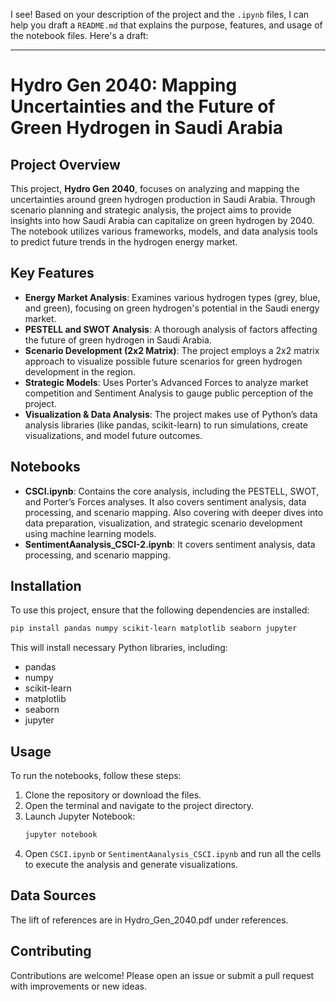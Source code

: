I see! Based on your description of the project and the `.ipynb` files, I can help you draft a `README.md` that explains the purpose, features, and usage of the notebook files. Here's a draft:

---

# Hydro Gen 2040: Mapping Uncertainties and the Future of Green Hydrogen in Saudi Arabia

## Project Overview

This project, **Hydro Gen 2040**, focuses on analyzing and mapping the uncertainties around green hydrogen production in Saudi Arabia. Through scenario planning and strategic analysis, the project aims to provide insights into how Saudi Arabia can capitalize on green hydrogen by 2040. The notebook utilizes various frameworks, models, and data analysis tools to predict future trends in the hydrogen energy market.

## Key Features

- **Energy Market Analysis**: Examines various hydrogen types (grey, blue, and green), focusing on green hydrogen's potential in the Saudi energy market.
- **PESTELL and SWOT Analysis**: A thorough analysis of factors affecting the future of green hydrogen in Saudi Arabia.
- **Scenario Development (2x2 Matrix)**: The project employs a 2x2 matrix approach to visualize possible future scenarios for green hydrogen development in the region.
- **Strategic Models**: Uses Porter’s Advanced Forces to analyze market competition and Sentiment Analysis to gauge public perception of the project.
- **Visualization & Data Analysis**: The project makes use of Python’s data analysis libraries (like pandas, scikit-learn) to run simulations, create visualizations, and model future outcomes.

## Notebooks

- **CSCI.ipynb**: Contains the core analysis, including the PESTELL, SWOT, and Porter’s Forces analyses. It also covers sentiment analysis, data processing, and scenario mapping. Also covering with deeper dives into data preparation, visualization, and strategic scenario development using machine learning models.
- **SentimentAanalysis_CSCI-2.ipynb**: It covers sentiment analysis, data processing, and scenario mapping.

## Installation

To use this project, ensure that the following dependencies are installed:

```bash
pip install pandas numpy scikit-learn matplotlib seaborn jupyter
```

This will install necessary Python libraries, including:
- pandas
- numpy
- scikit-learn
- matplotlib
- seaborn
- jupyter

## Usage

To run the notebooks, follow these steps:

1. Clone the repository or download the files.
2. Open the terminal and navigate to the project directory.
3. Launch Jupyter Notebook:
   ```bash
   jupyter notebook
   ```
4. Open `CSCI.ipynb` or `SentimentAanalysis_CSCI.ipynb` and run all the cells to execute the analysis and generate visualizations.

## Data Sources
The lift of references are in Hydro_Gen_2040.pdf under references.

## Contributing

Contributions are welcome! Please open an issue or submit a pull request with improvements or new ideas.
